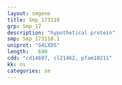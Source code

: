 ```yaml
---
layout: smgene
title: Smp_173110
grp: Smp_17
description: "hypothetical protein"
smp: Smp_173110.1
uniprot: "G4LXD5"
length:   690
cdd: "cd14697, cl21462, pfam10211"
kk: ns
categories: sm
---
```

